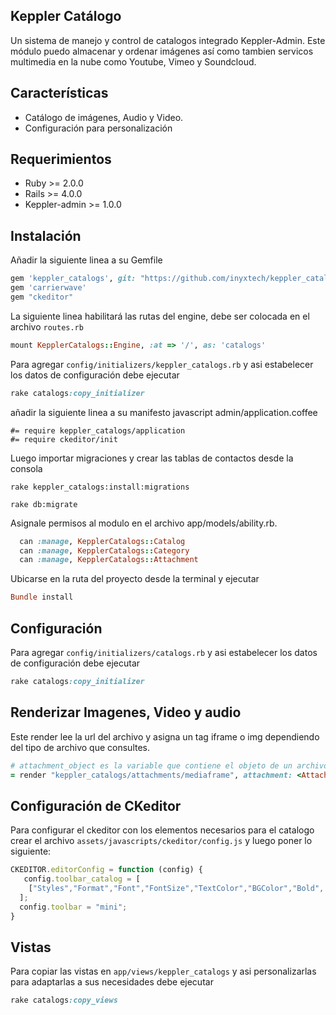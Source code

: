 ## Keppler Catálogo

Un sistema de manejo y control de catalogos integrado Keppler-Admin. Este módulo puedo almacenar y ordenar imágenes así como tambien servicos multimedia en la nube como Youtube, Vimeo y Soundcloud.

## Características


- Catálogo de imágenes, Audio y Video.
- Configuración para personalización

## Requerimientos

* Ruby >= 2.0.0
* Rails >= 4.0.0
* Keppler-admin >= 1.0.0

## Instalación

Añadir la siguiente linea a su Gemfile

```ruby
gem 'keppler_catalogs', git: "https://github.com/inyxtech/keppler_catalogs.git"
gem 'carrierwave'
gem "ckeditor"
```

La siguiente linea habilitará las rutas del engine, debe ser colocada en el archivo `routes.rb`

```ruby
mount KepplerCatalogs::Engine, :at => '/', as: 'catalogs'
```

Para agregar `config/initializers/keppler_catalogs.rb` y asi estabelecer los datos de configuración debe ejecutar

```ruby
rake catalogs:copy_initializer
```

añadir la siguiente linea a su manifesto javascript admin/application.coffee

```
#= require keppler_catalogs/application
#= require ckeditor/init
```

Luego importar migraciones y crear las tablas de contactos desde la consola

```
rake keppler_catalogs:install:migrations 
```
```
rake db:migrate

```
Asignale permisos al modulo en el archivo app/models/ability.rb.

```ruby
  can :manage, KepplerCatalogs::Catalog
  can :manage, KepplerCatalogs::Category
  can :manage, KepplerCatalogs::Attachment
```

Ubicarse en la ruta del proyecto desde la terminal y ejecutar

```ruby
Bundle install
```

## Configuración

Para agregar `config/initializers/catalogs.rb` y asi estabelecer los datos de configuración debe ejecutar

```ruby
rake catalogs:copy_initializer
```

## Renderizar Imagenes, Video y audio

Este render lee la url del archivo y asigna un tag iframe o img dependiendo del tipo de archivo que consultes.

```ruby
# attachment_object es la variable que contiene el objeto de un archivo
= render "keppler_catalogs/attachments/mediaframe", attachment: <Attachment_object>, style:"<css_config>"
```

## Configuración de CKeditor

Para configurar el ckeditor con los elementos necesarios para el catalogo crear el archivo `assets/javascripts/ckeditor/config.js` y luego poner lo siguiente:

```javascript
CKEDITOR.editorConfig = function (config) {
   config.toolbar_catalog = [
    ["Styles","Format","Font","FontSize","TextColor","BGColor","Bold",  "Italic",  "Underline",  "Strike",  "-",  "Subscript",  "Superscript", "RemoveFormat", "Preview", "Undo", "Redo", "SelectAll", "NumberedList", "BulletedList", "Link", "Unlink", "Anchor","Outdent","Indent","Blockquote","CreateDiv","JustifyLeft","JustifyCenter","JustifyRight","JustifyBlock","BidiLtr","BidiRtl", "Maximize"]
  ];
  config.toolbar = "mini";  
}
```

## Vistas

Para copiar las vistas en `app/views/keppler_catalogs` y asi personalizarlas para adaptarlas a sus necesidades debe ejecutar

```ruby
rake catalogs:copy_views
```

